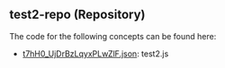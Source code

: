 ## test2\-repo \(Repository\)

The code for the following concepts can be found here: 

- [t7hH0\_UjDrBzLqyxPLwZlF.json](t7hH0_UjDrBzLqyxPLwZlF.json): test2\.js
